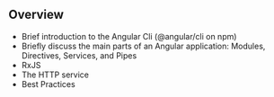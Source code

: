 ## Overview

- Brief introduction to the Angular Cli (@angular/cli on npm) 
- Briefly discuss the main parts of an Angular application: Modules, Directives, Services, and Pipes
- RxJS
- The HTTP service
- Best Practices
